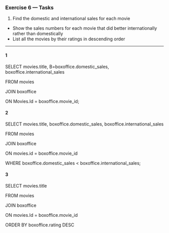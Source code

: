 ### Exercise 6 — Tasks
1. Find the domestic and international sales for each movie
+ Show the sales numbers for each movie that did better internationally rather than domestically
+ List all the movies by their ratings in descending order

_________________

#### 1

SELECT movies.title, B=boxoffice.domestic_sales, boxoffice.international_sales

FROM movies

JOIN boxoffice

ON Movies.Id = boxoffice.movie_id;

#### 2

SELECT movies.title, boxoffice.domestic_sales, boxoffice.international_sales

FROM movies

JOIN boxoffice

ON movies.id = boxoffice.movie_id

WHERE boxoffice.domestic_sales < boxoffice.international_sales;

#### 3

SELECT movies.title

FROM movies

JOIN boxoffice

ON movies.Id = boxoffice.movie_id

ORDER BY boxoffice.rating DESC
